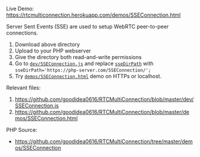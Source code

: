 Live Demo: https://rtcmulticonnection.herokuapp.com/demos/SSEConnection.html

Server Sent Events (SSE) are used to setup WebRTC peer-to-peer connections.

1. Download above directory
2. Upload to your PHP webserver
3. Give the directory both read-and-write permissions
4. Go to [`dev/SSEConnection.js`](https://github.com/goodidea0616/RTCMultiConnection/blob/master/dev/SSEConnection.js) and replace [`sseDirPath`](https://github.com/goodidea0616/RTCMultiConnection/blob/master/dev/SSEConnection.js#L6) with `sseDirPath='https://php-server.com/SSEConnection/';`
5. Try [`demos/SSEConnection.html`](https://github.com/goodidea0616/RTCMultiConnection/blob/master/demos/SSEConnection.html) demo on HTTPs or localhost.

Relevant files:

1. https://github.com/goodidea0616/RTCMultiConnection/blob/master/dev/SSEConnection.js
2. https://github.com/goodidea0616/RTCMultiConnection/blob/master/demos/SSEConnection.html

PHP Source:

* https://github.com/goodidea0616/RTCMultiConnection/tree/master/demos/SSEConnection
